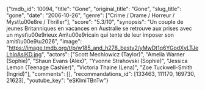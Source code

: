{"tmdb_id": 10094, "title": "Gone", "original_title": "Gone", "slug_title": "gone", "date": "2006-10-26", "genre": ["Crime / Drame / Horreur / Myst\u00e8re / Thriller"], "score": "5.3/10", "synopsis": "Un couple de jeunes Britanniques en vacances en Australie se retrouve aux prises avec un myst\u00e9rieux Am\u00e9ricain qui tente de leur imposer son amiti\u00e9\u2026", "image": "https://image.tmdb.org/t/p/w185_and_h278_bestv2/yMwDt1q6YGodXyLTJeLhIpAsIKD.jpg", "actors": ["Scott Mechlowicz (Taylor)", "Amelia Warner (Sophie)", "Shaun Evans (Alex)", "Yvonne Strahovski (Sophie)", "Jessica Lemon (Teenage Cashier)", "Victoria Thaine (Lena)", "Zoe Tuckwell-Smith (Ingrid)"], "comments": [], "recommandations_id": [133463, 111170, 169730, 21623], "youtube_key": "eSKlmiTBnTw"}
